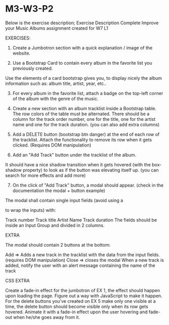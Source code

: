 # M3-W3-P2
Below is the exercise description;
 Exercise Description
Complete
Improve your Music Albums assignment created for W7 L1
 

EXERCISES:

1) Create a Jumbotron section with a quick explanation / image of the website.

 

2) Use a Bootstrap Card to contain every album in the favorite list you previously created.

Use the elements of a card bootstrap gives you, to display nicely the album information such as: album title, artist, year, etc..

 3) For every album in the favorite list, attach a badge on the top-left corner of the album with the genre of the music.

 

4) Create a new section with an album tracklist inside a Bootstrap table. The row colors of the table must be alternated. There should be a column for the track order number, one for the title, one for the artist name and one for the track duration. (you can also add extra columns)

 

5) Add a DELETE button (bootstrap btn danger) at the end of each row of the tracklist. Attach the functionality to remove its row when it gets clicked. (Requires DOM manipulation)  

 

6) Add an "Add Track" button under the tracklist of the album.

It should have a nice shadow transition when it gets hovered (with the box-shadow property) to look as if the button was elevating itself up. (you can search for more effects and add more)


7) On the click of "Add Track" button, a modal should appear.
    (check in the documentation the modal + button example)
      

The modal shall contain single input fields (avoid using a <form> to wrap the inputs) with:

Track number
Track title
Artist Name
Track duration
The fields should be inside an Input Group and divided in 2 columns.


 

EXTRA 

The modal should contain 2 buttons at the bottom:

Add => Adds a new track in the tracklist with the data from the input fields. (requires DOM manipulation)
Close => closes the modal
When a new track is added, notify the user with an alert message containing the name of the track

 

CSS EXTRA

Create a fade-in effect for the jumbotron of EX 1, the effect should happen upon loading the page. Figure out a way with JavaScript to make it happen.
For the delete buttons you've created on EX 5 make only one visible at a time, the delete button should become visible only when its row gets hovered. Animate it with a fade-in effect upon the user hovering and fade-out when he/she goes away from it.

